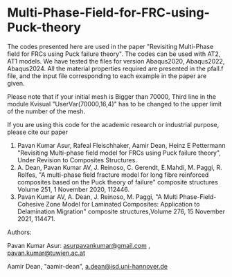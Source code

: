 # Multi-Phase-Field-for-FRC-using-Puck-theory

The codes presented here are used in the paper "Revisiting Multi-Phase field for FRCs using Puck failure theory". The codes can be used with AT2, AT1 models. We have tested the files for version Abaqus2020, Abaqus2022, Abaqus2024. 
All the material properties required are presented in the pfall.f file, and the input file corresponding to each example in the paper are given. 

Please note that if your initial mesh is Bigger than 70000, Third line in the module Kvisual "UserVar(70000,16,4)" has to be changed to the upper limit of the number of the mesh. 

If you are using this code for the academic research or industrial purpose, please cite our paper 



1. Pavan Kumar Asur, Rafeal Fleischhaker, Aamir Dean, Heinz E Pettermann "Revisiting Multi-phase field model for FRCs using Puck failure theory", Under Revision to Composites Structures.
2. A. Dean, Pavan Kumar AV, J. Reinoso, C. Gerendt, E.Mahdi, M. Paggi, R. Rolfes, "A multi-phase field fracture model for long fibre reinforced composites based on the Puck theory of failure" composite structures Volume 251, 1 November 2020, 112446.
3.  Pavan Kumar AV, A. Dean, J. Reinoso, M. Paggi, "A Multi Phase-Field-Cohesive Zone Model for Laminated Composites: Application to Delamination Migration" composite structures,Volume 276, 15 November 2021, 114471.


Authors: 

Pavan Kumar Asur: asurpavankumar@gmail.com , pavan.kumar@tuwien.ac.at

Aamir Dean, "aamir-dean", a.dean@isd.uni-hannover.de
